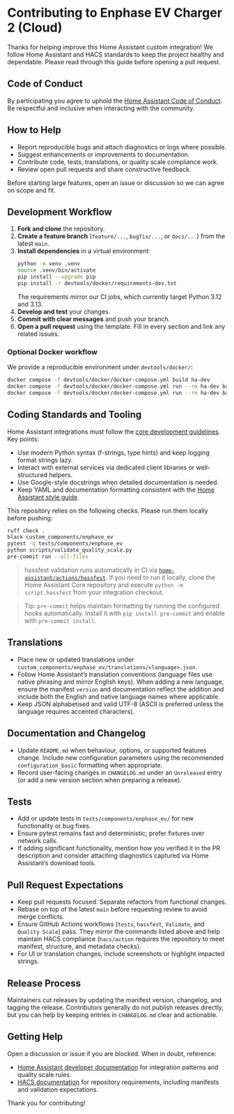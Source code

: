 # Contributing to Enphase EV Charger 2 (Cloud)

Thanks for helping improve this Home Assistant custom integration! We follow Home Assistant and HACS standards to keep the project healthy and dependable. Please read through this guide before opening a pull request.

## Code of Conduct

By participating you agree to uphold the [Home Assistant Code of Conduct](https://www.home-assistant.io/code_of_conduct/). Be respectful and inclusive when interacting with the community.

## How to Help

- Report reproducible bugs and attach diagnostics or logs where possible.
- Suggest enhancements or improvements to documentation.
- Contribute code, tests, translations, or quality scale compliance work.
- Review open pull requests and share constructive feedback.

Before starting large features, open an issue or discussion so we can agree on scope and fit.

## Development Workflow

1. **Fork and clone** the repository.
2. **Create a feature branch** (`feature/...`, `bugfix/...`, or `docs/...`) from the latest `main`.
3. **Install dependencies** in a virtual environment:
   ```bash
   python -m venv .venv
   source .venv/bin/activate
   pip install --upgrade pip
   pip install -r devtools/docker/requirements-dev.txt
   ```
   The requirements mirror our CI jobs, which currently target Python 3.12 and 3.13.
4. **Develop and test** your changes.
5. **Commit with clear messages** and push your branch.
6. **Open a pull request** using the template. Fill in every section and link any related issues.

### Optional Docker workflow

We provide a reproducible environment under `devtools/docker/`:

```bash
docker compose -f devtools/docker/docker-compose.yml build ha-dev
docker compose -f devtools/docker/docker-compose.yml run --rm ha-dev bash -lc "pytest"
docker compose -f devtools/docker/docker-compose.yml run --rm ha-dev bash -lc "pre-commit run --all-files"
```

## Coding Standards and Tooling

Home Assistant integrations must follow the [core development guidelines](https://developers.home-assistant.io/docs/development_guidelines/). Key points:

- Use modern Python syntax (f-strings, type hints) and keep logging format strings lazy.
- Interact with external services via dedicated client libraries or well-structured helpers.
- Use Google-style docstrings when detailed documentation is needed.
- Keep YAML and documentation formatting consistent with the [Home Assistant style guide](https://developers.home-assistant.io/docs/documenting/yaml-style-guide/).

This repository relies on the following checks. Please run them locally before pushing:

```bash
ruff check .
black custom_components/enphase_ev
pytest -q tests/components/enphase_ev
python scripts/validate_quality_scale.py
pre-commit run --all-files
```

> hassfest validation runs automatically in CI via [`home-assistant/actions/hassfest`](https://github.com/home-assistant/actions/tree/master/hassfest). If you need to run it locally, clone the Home Assistant Core repository and execute `python -m script.hassfest` from your integration checkout.

> Tip: `pre-commit` helps maintain formatting by running the configured hooks automatically. Install it with `pip install pre-commit` and enable with `pre-commit install`.

## Translations

- Place new or updated translations under `custom_components/enphase_ev/translations/<language>.json`.
- Follow Home Assistant’s translation conventions (language files use native phrasing and mirror English keys). When adding a new language, ensure the manifest `version` and documentation reflect the addition and include both the English and native language names where applicable.
- Keep JSON alphabetised and valid UTF-8 (ASCII is preferred unless the language requires accented characters).

## Documentation and Changelog

- Update `README.md` when behaviour, options, or supported features change. Include new configuration parameters using the recommended `configuration_basic` formatting when appropriate.
- Record user-facing changes in `CHANGELOG.md` under an `Unreleased` entry (or add a new version section when preparing a release).

## Tests

- Add or update tests in `tests/components/enphase_ev/` for new functionality or bug fixes.
- Ensure pytest remains fast and deterministic; prefer fixtures over network calls.
- If adding significant functionality, mention how you verified it in the PR description and consider attaching diagnostics captured via Home Assistant’s download tools.

## Pull Request Expectations

- Keep pull requests focused. Separate refactors from functional changes.
- Rebase on top of the latest `main` before requesting review to avoid merge conflicts.
- Ensure GitHub Actions workflows (`tests`, `hassfest`, `Validate`, and `Quality Scale`) pass. They mirror the commands listed above and help maintain HACS compliance (`hacs/action` requires the repository to meet manifest, structure, and metadata checks).
- For UI or translation changes, include screenshots or highlight impacted strings.

## Release Process

Maintainers cut releases by updating the manifest version, changelog, and tagging the release. Contributors generally do not publish releases directly, but you can help by keeping entries in `CHANGELOG.md` clear and actionable.

## Getting Help

Open a discussion or issue if you are blocked. When in doubt, reference:

- [Home Assistant developer documentation](https://developers.home-assistant.io/) for integration patterns and quality scale rules.
- [HACS documentation](https://hacs.xyz/docs/) for repository requirements, including manifests and validation expectations.

Thank you for contributing!

